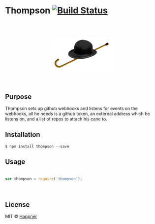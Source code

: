 # Thompson [![Build Status](https://travis-ci.org/happner/thompson.svg?branch=master)](https://travis-ci.org/happner/thompson)

<h1 align="center">
  <br>
  <img width="200" src="media/logo.png">
  <br>
  <br>
</h1>


## Purpose

Thompson sets up github webhooks and listens for events on the webhooks, all he needs is a github token, an external address which he listens on, and a list of repos to attach his cane to.

## Installation

```
$ npm install thompson --save
```

## Usage

```javascript

var thompson = require('thompson');




```


## License

MIT © [Happner](https://github.com/happner)
